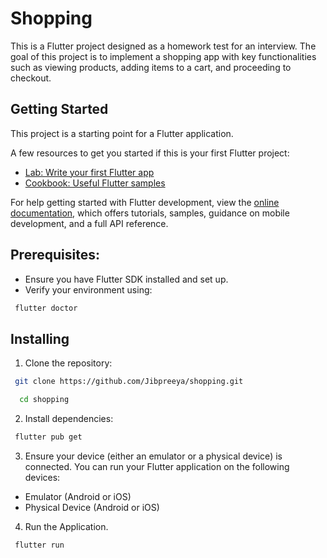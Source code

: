 # Shopping

This is a Flutter project designed as a homework test for an interview. The goal of this project is to implement a shopping app with key functionalities such as viewing products, adding items to a cart, and proceeding to checkout.

## Getting Started

This project is a starting point for a Flutter application.

A few resources to get you started if this is your first Flutter project:

- [Lab: Write your first Flutter app](https://docs.flutter.dev/get-started/codelab)
- [Cookbook: Useful Flutter samples](https://docs.flutter.dev/cookbook)

For help getting started with Flutter development, view the
[online documentation](https://docs.flutter.dev/), which offers tutorials,
samples, guidance on mobile development, and a full API reference.

## Prerequisites:

- Ensure you have Flutter SDK installed and set up.
- Verify your environment using:

```bash
 flutter doctor
```

## Installing

1. Clone the repository:

```bash
 git clone https://github.com/Jibpreeya/shopping.git
```

```bash
  cd shopping
```

2. Install dependencies:

```bash
 flutter pub get
```

3. Ensure your device (either an emulator or a physical device) is connected.
   You can run your Flutter application on the following devices:

- Emulator (Android or iOS)
- Physical Device (Android or iOS)

4. Run the Application.

```bash
 flutter run
```

